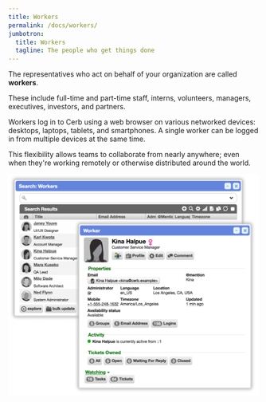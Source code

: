 ```yaml
---
title: Workers
permalink: /docs/workers/
jumbotron:
  title: Workers
  tagline: The people who get things done
---
```


The representatives who act on behalf of your organization are called **workers**.

These include full-time and part-time staff, interns, volunteers, managers, executives, investors, and partners.

Workers log in to Cerb using a web browser on various networked devices: desktops, laptops, tablets, and smartphones. A single worker can be logged in from multiple devices at the same time.

This flexibility allows teams to collaborate from nearly anywhere; even when they're working remotely or otherwise distributed around the world.

<div class="cerb-screenshot">
<img src="/assets/images/docs/using-cerb/workers/workers.png" class="screenshot">
</div>
